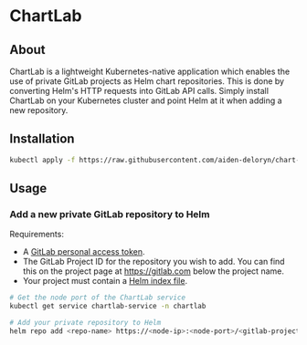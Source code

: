 # ChartLab

## About

ChartLab is a lightweight Kubernetes-native application which enables the use of private GitLab projects as Helm chart repositories. This is done by converting Helm's HTTP requests into GitLab API calls. Simply install ChartLab on your Kubernetes cluster and point Helm at it when adding a new repository.

## Installation

```sh
kubectl apply -f https://raw.githubusercontent.com/aiden-deloryn/chart-lab/main/k8s.yaml
```

## Usage

### Add a new private GitLab repository to Helm
Requirements:
- A [GitLab personal access token](https://docs.gitlab.com/ee/user/profile/personal_access_tokens.html).
- The GitLab Project ID for the repository you wish to add. You can find this on the project page at https://gitlab.com below the project name.
- Your project must contain a [Helm index file](https://helm.sh/docs/helm/helm_repo_index/).

```sh
# Get the node port of the ChartLab service
kubectl get service chartlab-service -n chartlab

# Add your private repository to Helm
helm repo add <repo-name> https://<node-ip>:<node-port>/<gitlab-project-id> --username '<username>' --password '<gitlab-personal-access-token>' --insecure-skip-tls-verify
```